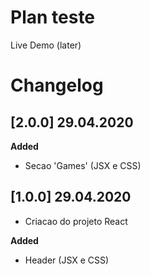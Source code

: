 # Plan teste

Live Demo (later)

# Changelog

## [2.0.0] 29.04.2020

**Added**

- Secao 'Games' (JSX e CSS)

## [1.0.0] 29.04.2020

- Criacao do projeto React

**Added**

- Header (JSX e CSS)